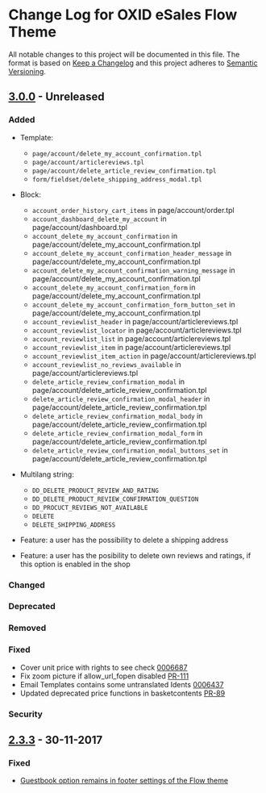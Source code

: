 # Change Log for OXID eSales Flow Theme

All notable changes to this project will be documented in this file.
The format is based on [Keep a Changelog](http://keepachangelog.com/)
and this project adheres to [Semantic Versioning](http://semver.org/).

## [3.0.0] - Unreleased

### Added
- Template:
    - `page/account/delete_my_account_confirmation.tpl`
    - `page/account/articlereviews.tpl` 
    - `page/account/delete_article_review_confirmation.tpl`
    - `form/fieldset/delete_shipping_address_modal.tpl`
      
- Block:
    - `account_order_history_cart_items` in page/account/order.tpl
    - `account_dashboard_delete_my_account` in page/account/dashboard.tpl
    - `account_delete_my_account_confirmation` in page/account/delete_my_account_confirmation.tpl
    - `account_delete_my_account_confirmation_header_message` in page/account/delete_my_account_confirmation.tpl
    - `account_delete_my_account_confirmation_warning_message` in page/account/delete_my_account_confirmation.tpl
    - `account_delete_my_account_confirmation_form` in page/account/delete_my_account_confirmation.tpl
    - `account_delete_my_account_confirmation_form_button_set` in page/account/delete_my_account_confirmation.tpl
    - `account_reviewlist_header` in page/account/articlereviews.tpl
    - `account_reviewlist_locator` in page/account/articlereviews.tpl
    - `account_reviewlist_list` in page/account/articlereviews.tpl
    - `account_reviewlist_item` in page/account/articlereviews.tpl
    - `account_reviewlist_item_action` in page/account/articlereviews.tpl
    - `account_reviewlist_no_reviews_available` in page/account/articlereviews.tpl    
    - `delete_article_review_confirmation_modal` in page/account/delete_article_review_confirmation.tpl
    - `delete_article_review_confirmation_modal_header` in page/account/delete_article_review_confirmation.tpl
    - `delete_article_review_confirmation_modal_body` in page/account/delete_article_review_confirmation.tpl
    - `delete_article_review_confirmation_modal_form` in page/account/delete_article_review_confirmation.tpl
    - `delete_article_review_confirmation_modal_buttons_set` in page/account/delete_article_review_confirmation.tpl
    
- Multilang string: 
    - `DD_DELETE_PRODUCT_REVIEW_AND_RATING`
    - `DD_DELETE_PRODUCT_REVIEW_CONFIRMATION_QUESTION`
    - `DD_PROCUCT_REVIEWS_NOT_AVAILABLE`
    - `DELETE`   
    - `DELETE_SHIPPING_ADDRESS`    
    
- Feature: a user has the possibility to delete a shipping address
- Feature: a user has the posibility to delete own reviews and ratings, if this option is enabled in the shop

### Changed

### Deprecated

### Removed

### Fixed
- Cover unit price with rights to see check [0006687](https://bugs.oxid-esales.com/view.php?id=6687)
- Fix zoom picture if allow_url_fopen disabled [PR-111](https://github.com/OXID-eSales/flow_theme/pull/111)
- Email Templates contains some untranslated Idents [0006437](https://bugs.oxid-esales.com/view.php?id=6437)
- Updated deprecated price functions in basketcontents [PR-89](https://github.com/OXID-eSales/flow_theme/pull/89)

### Security

## [2.3.3] - 30-11-2017

### Fixed
- [Guestbook option remains in footer settings of the Flow theme](https://bugs.oxid-esales.com/view.php?id=6696)

[3.0.0]: https://github.com/OXID-eSales/flow_theme/compare/v3.0.0...HEAD
[2.3.3]: https://github.com/OXID-eSales/flow_theme/compare/v2.3.2...v2.3.3
